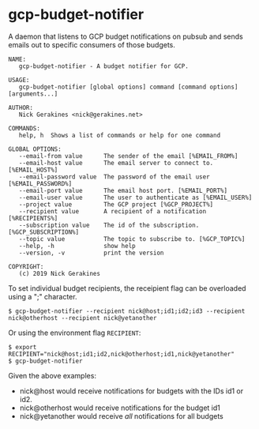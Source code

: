 # gcp-budget-notifier

A daemon that listens to GCP budget notifications on pubsub and sends emails out to specific consumers of those budgets.

```
NAME:
   gcp-budget-notifier - A budget notifier for GCP.

USAGE:
   gcp-budget-notifier [global options] command [command options] [arguments...]

AUTHOR:
   Nick Gerakines <nick@gerakines.net>

COMMANDS:
   help, h  Shows a list of commands or help for one command

GLOBAL OPTIONS:
   --email-from value      The sender of the email [%EMAIL_FROM%]
   --email-host value      The email server to connect to. [%EMAIL_HOST%]
   --email-password value  The password of the email user [%EMAIL_PASSWORD%]
   --email-port value      The email host port. [%EMAIL_PORT%]
   --email-user value      The user to authenticate as [%EMAIL_USER%]
   --project value         The GCP project [%GCP_PROJECT%]
   --recipient value       A recipient of a notification [%RECIPIENTS%]
   --subscription value    The id of the subscription. [%GCP_SUBSCRIPTION%]
   --topic value           The topic to subscribe to. [%GCP_TOPIC%]
   --help, -h              show help
   --version, -v           print the version

COPYRIGHT:
   (c) 2019 Nick Gerakines
```

To set individual budget recipients, the receipient flag can be overloaded using a ";" character.

    $ gcp-budget-notifier --recipient nick@host;id1;id2;id3 --recipient nick@otherhost --recipient nick@yetanother

Or using the environment flag `RECIPIENT`:

    $ export RECIPIENT="nick@host;id1;id2,nick@otherhost;id1,nick@yetanother"
    $ gcp-budget-notifier

Given the above examples:

* nick@host would receive notifications for budgets with the IDs id1 or id2.
* nick@otherhost would receive notifications for the budget id1
* nick@yetanother would receive *all* notifications for all budgets
